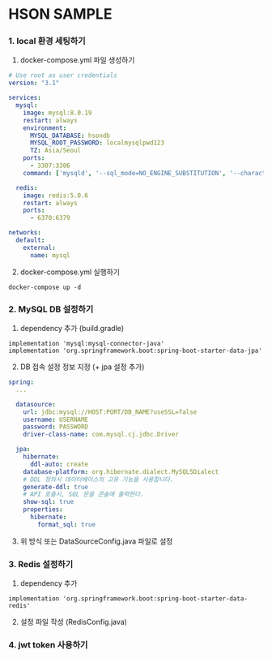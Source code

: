 # HSON SAMPLE

### 1. local 환경 세팅하기
1. docker-compose.yml 파일 생성하기
```yaml
# Use root as user credentials
version: "3.1"

services:
  mysql:
    image: mysql:8.0.19
    restart: always
    environment:
      MYSQL_DATABASE: hsondb
      MYSQL_ROOT_PASSWORD: localmysqlpwd123
      TZ: Asia/Seoul
    ports:
      - 3307:3306
    command: ['mysqld', '--sql_mode=NO_ENGINE_SUBSTITUTION', '--character-set-server=utf8mb4', '--collation-server=utf8mb4_unicode_ci']

  redis:
    image: redis:5.0.6
    restart: always
    ports:
      - 6370:6379

networks:
  default:
    external:
      name: mysql

```
2. docker-compose.yml 실행하기
```shell
docker-compose up -d
```

### 2. MySQL DB 설정하기
1. dependency 추가 (build.gradle)
```
implementation 'mysql:mysql-connector-java'
implementation 'org.springframework.boot:spring-boot-starter-data-jpa'
```
2. DB 접속 설정 정보 지정 (+ jpa 설정 추가)
```yaml
spring:
  ...

  datasource:
    url: jdbc:mysql://HOST:PORT/DB_NAME?useSSL=false
    username: USERNAME
    password: PASSWORD
    driver-class-name: com.mysql.cj.jdbc.Driver

  jpa:
    hibernate:
      ddl-auto: create
    database-platform: org.hibernate.dialect.MySQL5Dialect
    # DDL 정의시 데이터베이스의 고유 기능을 사용합니다.
    generate-ddl: true
    # API 호출시, SQL 문을 콘솔에 출력한다.
    show-sql: true
    properties:
      hibernate:
        format_sql: true
```
3. 위 방식 또는 DataSourceConfig.java 파일로 설정

### 3. Redis 설정하기
1. dependency 추가
```
implementation 'org.springframework.boot:spring-boot-starter-data-redis'
```
2. 설정 파일 작성 (RedisConfig.java)

### 4. jwt token 사용하기